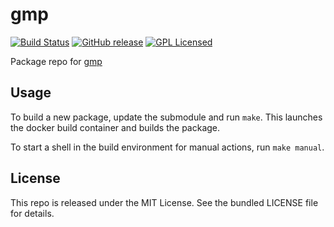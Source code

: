 gmp
==========

[![Build Status](https://img.shields.io/travis/com/amylum/gmp.svg)](https://travis-ci.com/amylum/gmp)
[![GitHub release](https://img.shields.io/github/release/amylum/gmp.svg)](https://github.com/amylum/gmp/releases)
[![GPL Licensed](http://img.shields.io/badge/license-GPL-green.svg)](https://tldrlegal.com/license/gnu-general-public-license-v3-(gpl-3))

Package repo for [gmp](https://gmplib.org/)

## Usage

To build a new package, update the submodule and run `make`. This launches the docker build container and builds the package.

To start a shell in the build environment for manual actions, run `make manual`.

## License

This repo is released under the MIT License. See the bundled LICENSE file for details.

